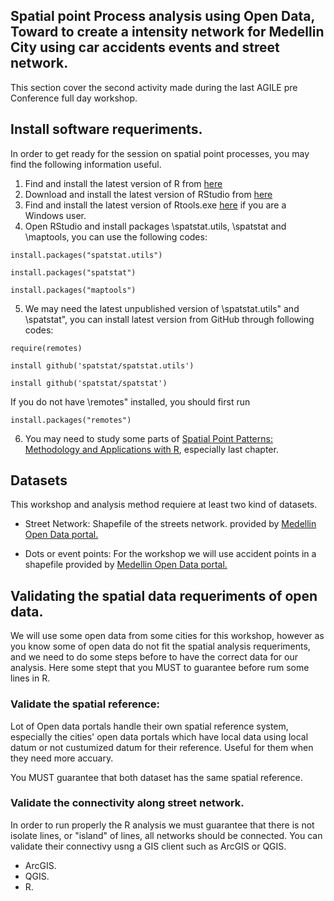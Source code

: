 ## Spatial point Process analysis using Open Data, Toward to create a intensity network for Medellin City using car accidents events and street network. 

This section cover the second activity made during the last AGILE pre Conference full day workshop.

## Install software requeriments.

In order to get ready for the session on spatial point processes, you may find the following information
useful.
1. Find and install the latest version of R from [here](https://cran.r-project.org/)
2. Download and install the latest version of RStudio from [here](https://www.rstudio.com/products/rstudio/download2/)
3. Find and install the latest version of Rtools.exe [here](https://cran.r-project.org/) if you are a Windows user. 
4. Open RStudio and install packages \spatstat.utils, \spatstat and \maptools, you can use the following codes:
```
install.packages("spatstat.utils")
```
```
install.packages("spatstat")
```
```
install.packages("maptools")
```
5. We may need the latest unpublished version of \spatstat.utils" and \spatstat", you can install
latest version from GitHub through following codes:
```
require(remotes)
```
```
install github('spatstat/spatstat.utils')
```
```
install github('spatstat/spatstat')
```
If you do not have \remotes" installed, you should first run
```
install.packages("remotes")
```
6. You may need to study some parts of [Spatial Point Patterns: Methodology and Applications with
R](https://www.crcpress.com/Spatial-Point-Patterns-Methodology-and-Applications-with-R/Baddeley-Rubak-Turner/p/book/9781482210200), especially last chapter.

## Datasets 

This workshop and analysis method requiere at least two kind of datasets.

* Street Network:
Shapefile of the streets network. provided by [Medellin Open Data portal.](https://geomedellin-m-medellin.opendata.arcgis.com/)

* Dots or event points:
For the workshop we will use accident points in a shapefile provided by [Medellin Open Data portal.](https://geomedellin-m-medellin.opendata.arcgis.com/)


## Validating the spatial data requeriments of open data.
We will use some open data from some cities for this workshop, however as you know some of open data do not fit the spatial analysis requeriments, and we need to do some steps before to have the correct data for our analysis. Here some stept that you MUST to guarantee before rum some lines in R. 

### Validate the spatial reference:
Lot of Open data portals handle their own spatial reference system, especially the cities' open data portals which have local data using local datum or not custumized datum for their reference. Useful for them when they need more accuary.

You MUST guarantee that both dataset has the same spatial reference. 

### Validate the connectivity along street network.
In order to run properly the R analysis we must guarantee that there is not isolate lines, or "island" of lines, all networks should be connected. 
You can validate their connectivy usng a GIS client such as ArcGIS or QGIS.
* ArcGIS.
* QGIS.
* R.
